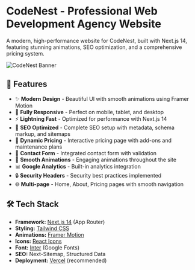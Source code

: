 # CodeNest - Professional Web Development Agency Website

A modern, high-performance website for CodeNest, built with Next.js 14, featuring stunning animations, SEO optimization, and a comprehensive pricing system.

![CodeNest Banner](public/og-image.jpg)

## 🚀 Features

- ✨ **Modern Design** - Beautiful UI with smooth animations using Framer Motion
- 📱 **Fully Responsive** - Perfect on mobile, tablet, and desktop
- ⚡ **Lightning Fast** - Optimized for performance with Next.js 14
- 🎯 **SEO Optimized** - Complete SEO setup with metadata, schema markup, and sitemaps
- 💼 **Dynamic Pricing** - Interactive pricing page with add-ons and maintenance plans
- 📧 **Contact Form** - Integrated contact form with validation
- 🎨 **Smooth Animations** - Engaging animations throughout the site
- 📊 **Google Analytics** - Built-in analytics integration
- 🔒 **Security Headers** - Security best practices implemented
- 🌐 **Multi-page** - Home, About, Pricing pages with smooth navigation

## 🛠️ Tech Stack

- **Framework:** [Next.js 14](https://nextjs.org/) (App Router)
- **Styling:** [Tailwind CSS](https://tailwindcss.com/)
- **Animations:** [Framer Motion](https://www.framer.com/motion/)
- **Icons:** [React Icons](https://react-icons.github.io/react-icons/)
- **Font:** [Inter](https://fonts.google.com/specimen/Inter) (Google Fonts)
- **SEO:** Next-Sitemap, Structured Data
- **Deployment:** [Vercel](https://vercel.com/) (recommended)
